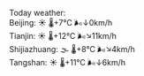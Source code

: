 Today weather:  
Beijing: ☀️ 🌡️+7°C 🌬️↓0km/h  
Tianjin: ☀️ 🌡️+12°C 🌬️↘11km/h  
Shijiazhuang: 🌫  🌡️+8°C 🌬️↘4km/h  
Tangshan: ☀️ 🌡️+11°C 🌬️↓6km/h  
